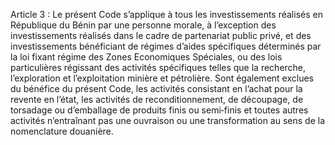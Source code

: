 Article 3 : Le présent Code s’applique à tous les investissements réalisés en République du Bénin par une personne morale, à l’exception des investissements réalisés dans le cadre de partenariat public privé, et des investissements bénéficiant de régimes d’aides spécifiques déterminés par la loi fixant régime des Zones Economiques Spéciales, ou des lois particulières régissant des activités spécifiques telles que la recherche, l’exploration et l’exploitation minière et pétrolière.
Sont également exclues du bénéfice du présent Code, les activités consistant en l’achat pour la revente en l’état, les activités de reconditionnement, de découpage, de torsadage ou d’emballage de produits finis ou semi‐finis et toutes autres activités n’entraînant pas une ouvraison ou une transformation au sens de la nomenclature douanière.
